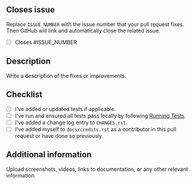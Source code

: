 ## Closes issue

Replace `ISSUE_NUMBER` with the issue number that your pull request fixes. Then GitHub will link and automatically close the related issue.

- [ ] Closes #ISSUE_NUMBER

## Description

Write a description of the fixes or improvements.

## Checklist

- [ ] I've added or updated tests if applicable.
- [ ] I've run and ensured all tests pass locally by following [Running Tests](https://icalendar.readthedocs.io/en/latest/install.html#running-tests).
- [ ] I've added a change log entry to `CHANGES.rst`.
- [ ] I've added myself to `docs/credits.rst` as a contributor in this pull request or have done so previously.

## Additional information

Upload screenshots, videos, links to documentation, or any other relevant information.
